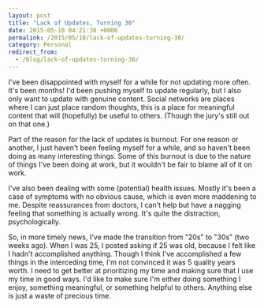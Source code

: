 ```yaml
---
layout: post
title: "Lack of Updates, Turning 30"
date: 2015-05-10 04:21:38 +0000
permalink: /2015/05/10/lack-of-updates-turning-30/
category: Personal
redirect_from:
  - /blog/lack-of-updates-turning-30/
---
```

I've been disappointed with myself for a while for not updating more often.  It's been months!  I'd been pushing myself to update regularly, but I also only want to update with genuine content.  Social networks are places where I can just place random thoughts, this is a place for meaningful content that will (hopefully) be useful to others.  (Though the jury's still out on that one.)

Part of the reason for the lack of updates is burnout.  For one reason or another, I just haven't been feeling myself for a while, and so haven't been doing as many interesting things.  Some of this burnout is due to the nature of things I've been doing at work, but it wouldn't be fair to blame all of it on work.

I've also been dealing with some (potential) health issues.  Mostly it's been a case of symptoms with no obvious cause, which is even more maddening to me.  Despite reassurances from doctors, I can't help but have a nagging feeling that something is actually wrong.  It's quite the distraction, psychologically.

So, in more timely news, I've made the transition from "20s" to "30s" (two weeks ago).  When I was 25, I posted asking if 25 was old, because I felt like I hadn't accomplished anything.  Though I think I've accomplished a few things in the interceding time, I'm not convinced it was 5 quality years worth.  I need to get better at prioritizing my time and making sure that I use my time in good ways.  I'd like to make sure I'm either doing something I enjoy, something meaningful, or something helpful to others.  Anything else is just a waste of precious time.
